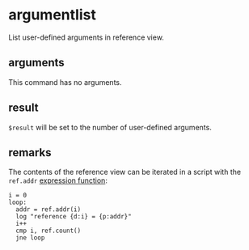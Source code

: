 # argumentlist

List user-defined arguments in reference view.

## arguments

This command has no arguments.

## result

`$result` will be set to the number of user-defined arguments.

## remarks

The contents of the reference view can be iterated in a script with the `ref.addr` [expression function](../../introduction/Expression-functions.md):

```
i = 0
loop:
  addr = ref.addr(i)
  log "reference {d:i} = {p:addr}"
  i++
  cmp i, ref.count()
  jne loop
```